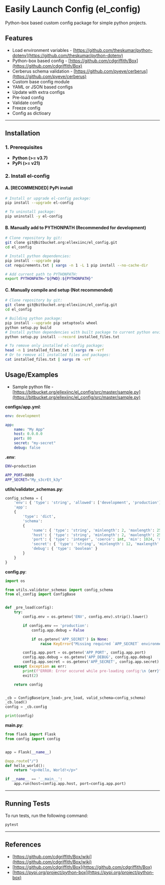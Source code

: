 # Easily Launch Config (el_config)

Python-box based custom config package for simple python projects.

## Features

* Load environment variables - [https://github.com/theskumar/python-dotenv](https://github.com/theskumar/python-dotenv)
* Python-box based config - [https://github.com/cdgriffith/Box](https://github.com/cdgriffith/Box)
* Cerberus schema validation - [https://github.com/pyeve/cerberus](https://github.com/pyeve/cerberus)
* Custom base config module
* YAML or JSON based configs
* Update with extra configs
* Pre-load config
* Validate config
* Freeze config
* Config as dictioary

---

## Installation

### 1. Prerequisites

* **Python (>= v3.7)**
* **PyPi (>= v21)**

### 2. Install el-config

#### A. [RECOMMENDED] PyPi install

```sh
# Install or upgrade el-config package:
pip install --upgrade el-config

# To uninstall package:
pip uninstall -y el-config
```

#### B. Manually add to PYTHONPATH (Recommended for development)

```sh
# Clone repository by git:
git clone git@bitbucket.org:ellexiinc/el_config.git
cd el_config

# Install python dependencies:
pip install --upgrade pip
cat requirements.txt | xargs -n 1 -L 1 pip install --no-cache-dir

# Add current path to PYTHONPATH:
export PYTHONPATH="${PWD}:${PYTHONPATH}"
```

#### C. Manually compile and setup (Not recommended)

```sh
# Clone repository by git:
git clone git@bitbucket.org:ellexiinc/el_config.git
cd el_config

# Building python package:
pip install --upgrade pip setuptools wheel
python setup.py build
# Install python dependencies with built package to current python environment:
python setup.py install --record installed_files.txt

# To remove only installed el-config package:
head -n 1 installed_files.txt | xargs rm -vrf
# Or to remove all installed files and packages:
cat installed_files.txt | xargs rm -vrf
```

## Usage/Examples

* Sample python file - [https://bitbucket.org/ellexiinc/el_config/src/master/sample.py](https://bitbucket.org/ellexiinc/el_config/src/master/sample.py)

**configs/app.yml**:

```yml
env: development

app:
    name: "My App"
    host: 0.0.0.0
    port: 80
    secret: "my-secret"
    debug: false
```

**.env**:

```sh
ENV=production

APP_PORT=8080
APP_SECRET="My_s3crEt_k3y"
```

**utils/validator_schemas.py**:

```python
config_schema = {
    'env': { 'type': 'string', 'allowed': ['development', 'production'], 'default': 'development' },
    'app':
    {
        'type': 'dict',
        'schema':
        {
            'name': { 'type': 'string', 'minlength': 2, 'maxlength': 255 },
            'host': { 'type': 'string', 'minlength': 2, 'maxlength': 255 },
            'port': { 'type': 'integer', 'coerce': int, 'min': 1024, 'max': 65535 },
            'secret': { 'type': 'string', 'minlength': 12, 'maxlength': 255 },
            'debug': { 'type': 'boolean' }
        }
    }
}
```

**config.py**:

```python
import os

from utils.validator_schemas import config_schema
from el_config import ConfigBase


def _pre_load(config):
    try:
        config.env = os.getenv('ENV', config.env).strip().lower()

        if config.env == 'production':
            config.app.debug = False

            if os.getenv('APP_SECRET') is None:
                raise KeyError("Missing required `APP_SECRET` environment variable on 'production'!")

        config.app.port = os.getenv('APP_PORT', config.app.port)
        config.app.debug = os.getenv('APP_DEBUG', config.app.debug)
        config.app.secret = os.getenv('APP_SECRET', config.app.secret)
    except Exception as err:
        print(f"ERROR: Error occured while pre-loading config:\n {err}")
        exit(2)

    return config


_cb = ConfigBase(pre_load=_pre_load, valid_schema=config_schema)
_cb.load()
config = _cb.config

print(config)
```

**main.py**:

```python
from flask import Flask
from config import config


app = Flask(__name__)

@app.route("/")
def hello_world():
    return "<p>Hello, World!</p>"

if __name__ == '__main__':
    app.run(host=config.app.host, port=config.app.port)
```

---

## Running Tests

To run tests, run the following command:

```sh
pytest
```

---

## References

* [https://github.com/cdgriffith/Box/wiki](https://github.com/cdgriffith/Box/wiki)
* [https://github.com/cdgriffith/Box](https://github.com/cdgriffith/Box)
* [https://pypi.org/project/python-box](https://pypi.org/project/python-box)
